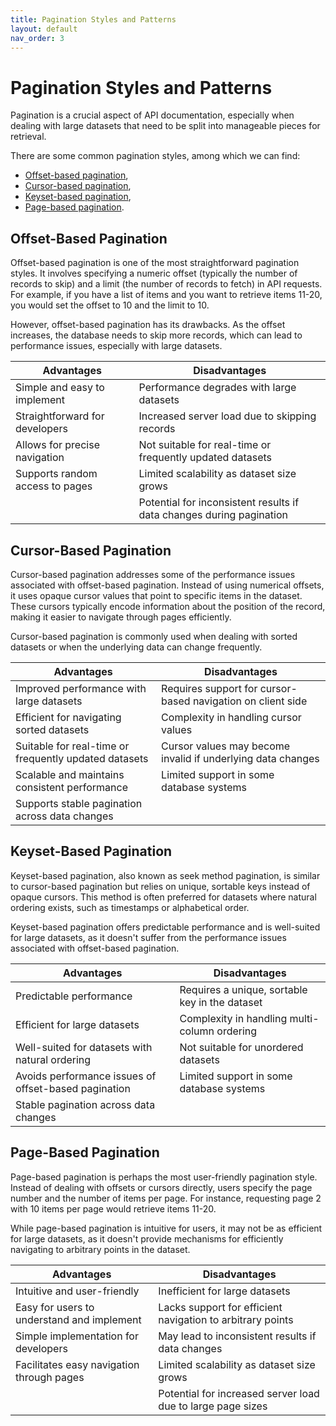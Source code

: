 ```yaml
---
title: Pagination Styles and Patterns
layout: default
nav_order: 3
---
```

# Pagination Styles and Patterns

Pagination is a crucial aspect of API documentation, especially when dealing with large datasets that need to be split into manageable pieces for retrieval. 

There are some common pagination styles, among which we can find: 
- [Offset-based pagination](#Offset-Based-Pagination),
- [Cursor-based pagination](section-2),
- [Keyset-based pagination](section-3),
- [Page-based pagination](section-4).

## Offset-Based Pagination <a id="Offset-Based-Pagination"></a>

Offset-based pagination is one of the most straightforward pagination styles. It involves specifying a numeric offset (typically the number of records to skip) and a limit (the number of records to fetch) in API requests. For example, if you have a list of items and you want to retrieve items 11-20, you would set the offset to 10 and the limit to 10.

However, offset-based pagination has its drawbacks. As the offset increases, the database needs to skip more records, which can lead to performance issues, especially with large datasets.

| Advantages                 | Disadvantages                                              |
|----------------------------|------------------------------------------------------------|
| Simple and easy to implement | Performance degrades with large datasets                   |
| Straightforward for developers | Increased server load due to skipping records               |
| Allows for precise navigation | Not suitable for real-time or frequently updated datasets   |
| Supports random access to pages | Limited scalability as dataset size grows                    |
|                              | Potential for inconsistent results if data changes during pagination |

## <a id="section-2"></a> Cursor-Based Pagination

Cursor-based pagination addresses some of the performance issues associated with offset-based pagination. Instead of using numerical offsets, it uses opaque cursor values that point to specific items in the dataset. These cursors typically encode information about the position of the record, making it easier to navigate through pages efficiently.

Cursor-based pagination is commonly used when dealing with sorted datasets or when the underlying data can change frequently.

| Advantages                                  | Disadvantages                                            |
|---------------------------------------------|----------------------------------------------------------|
| Improved performance with large datasets    | Requires support for cursor-based navigation on client side |
| Efficient for navigating sorted datasets   | Complexity in handling cursor values                     |
| Suitable for real-time or frequently updated datasets | Cursor values may become invalid if underlying data changes |
| Scalable and maintains consistent performance | Limited support in some database systems                  |
| Supports stable pagination across data changes |                                                        |

## <a id="section-3"></a> Keyset-Based Pagination

Keyset-based pagination, also known as seek method pagination, is similar to cursor-based pagination but relies on unique, sortable keys instead of opaque cursors. This method is often preferred for datasets where natural ordering exists, such as timestamps or alphabetical order.

Keyset-based pagination offers predictable performance and is well-suited for large datasets, as it doesn't suffer from the performance issues associated with offset-based pagination.

| Advantages                                       | Disadvantages                                          |
|--------------------------------------------------|--------------------------------------------------------|
| Predictable performance                          | Requires a unique, sortable key in the dataset        |
| Efficient for large datasets                     | Complexity in handling multi-column ordering            |
| Well-suited for datasets with natural ordering   | Not suitable for unordered datasets                    |
| Avoids performance issues of offset-based pagination | Limited support in some database systems              |
| Stable pagination across data changes            |                                                        |

## <a id="section-4"></a> Page-Based Pagination

Page-based pagination is perhaps the most user-friendly pagination style. Instead of dealing with offsets or cursors directly, users specify the page number and the number of items per page. For instance, requesting page 2 with 10 items per page would retrieve items 11-20.

While page-based pagination is intuitive for users, it may not be as efficient for large datasets, as it doesn't provide mechanisms for efficiently navigating to arbitrary points in the dataset.

| Advantages                                     | Disadvantages                                              |
|------------------------------------------------|------------------------------------------------------------|
| Intuitive and user-friendly                    | Inefficient for large datasets                             |
| Easy for users to understand and implement     | Lacks support for efficient navigation to arbitrary points |
| Simple implementation for developers           | May lead to inconsistent results if data changes           |
| Facilitates easy navigation through pages      | Limited scalability as dataset size grows                   |
|                                                | Potential for increased server load due to large page sizes |
